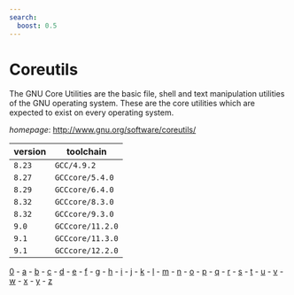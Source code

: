```yaml
---
search:
  boost: 0.5
---
```

# Coreutils

The GNU Core Utilities are the basic file, shell and text manipulation utilities of the  GNU operating system.  These are the core utilities which are expected to exist on every operating system.

*homepage*: <http://www.gnu.org/software/coreutils/>

version | toolchain
--------|----------
``8.23`` | ``GCC/4.9.2``
``8.27`` | ``GCCcore/5.4.0``
``8.29`` | ``GCCcore/6.4.0``
``8.32`` | ``GCCcore/8.3.0``
``8.32`` | ``GCCcore/9.3.0``
``9.0`` | ``GCCcore/11.2.0``
``9.1`` | ``GCCcore/11.3.0``
``9.1`` | ``GCCcore/12.2.0``

[0](../0/index.md) - [a](../a/index.md) - [b](../b/index.md) - [c](../c/index.md) - [d](../d/index.md) - [e](../e/index.md) - [f](../f/index.md) - [g](../g/index.md) - [h](../h/index.md) - [i](../i/index.md) - [j](../j/index.md) - [k](../k/index.md) - [l](../l/index.md) - [m](../m/index.md) - [n](../n/index.md) - [o](../o/index.md) - [p](../p/index.md) - [q](../q/index.md) - [r](../r/index.md) - [s](../s/index.md) - [t](../t/index.md) - [u](../u/index.md) - [v](../v/index.md) - [w](../w/index.md) - [x](../x/index.md) - [y](../y/index.md) - [z](../z/index.md)

